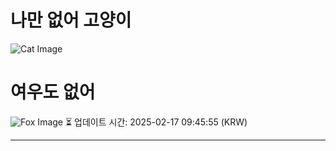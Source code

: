 
# 나만 없어 고양이

![Cat Image](https://cdn2.thecatapi.com/images/MTgzODU5MQ.jpg)

# 여우도 없어
![Fox Image](https://randomfox.ca/images/58.jpg)
⏳ 업데이트 시간: 2025-02-17 09:45:55 (KRW)

---
